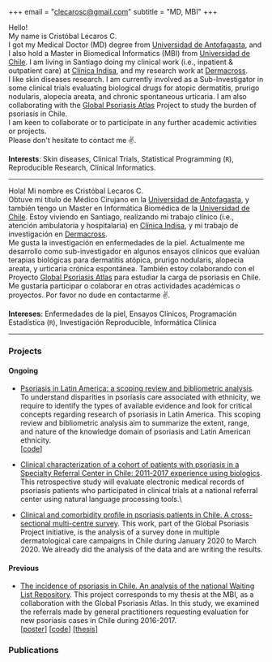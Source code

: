 +++
email = "clecarosc@gmail.com"
subtitle = "MD, MBI"
+++

Hello!       
My name is Cristóbal Lecaros C.  
I got my Medical Doctor (MD) degree from [Universidad de Antofagasta](http://www.uantof.cl/), and I also hold a Master in Biomedical Informatics (MBI) from [Universidad de Chile](https://cimt.uchile.cl/). I am living in Santiago doing my clinical work (i.e., inpatient & outpatient care) at [Clínica Indisa](https://www.indisa.cl/), and my research work at [Dermacross](https://www.dermacross.cl/).  
I like skin diseases research. I am currently involved as a Sub-Investigator in some clinical trials evaluating biological drugs for atopic dermatitis, prurigo nodularis, alopecia areata, and chronic spontaneous urticaria. I am also collaborating with the [Global Psoriasis Atlas](https://globalpsoriasisatlas.org/) Project to study the burden of psoriasis in Chile.  
I am keen to collaborate or to participate in any further academic activities or projects.  
 Please don't hesitate to contact me ✌️.

**Interests**: Skin diseases, Clinical Trials, Statistical Programming (`R`), Reproducible Research, Clinical Informatics.    

---


Hola!
Mi nombre es Cristóbal Lecaros C.  
Obtuve mi título de Médico Cirujano en la [Universidad de Antofagasta](http://www.uantof.cl/), y también tengo un Master en Informática Biomédica de la [Universidad de Chile](https://cimt.uchile.cl/). Estoy viviendo en Santiago, realizando mi trabajo clínico (i.e., atención ambulatoria y hospitalaria) en [Clínica Indisa](https://www.indisa.cl/), y mi trabajo de investigación en [Dermacross](https://www.dermacross.cl/).  
Me gusta la investigación en enfermedades de la piel. Actualmente me desarrollo como sub-investigador en algunos ensayos clínicos que evalúan terapias biológicas para dermatitis atópica, prurigo nodularis, alopecia areata, y urticaria crónica espontánea. También estoy colaborando con el Proyecto [Global Psoriasis Atlas](https://globalpsoriasisatlas.org/) para estudiar la carga de psoriasis en Chile.  
Me gustaría participar o colaborar en otras actividades académicas o proyectos. Por favor no dude en contactarme ✌️.

**Intereses**: Enfermedades de la piel, Ensayos Clínicos, Programación Estadística (`R`), Investigación Reproducible, Informática Clínica  

---

### Projects
#### Ongoing

- [Psoriasis in Latin America: a scoping review and bibliometric analysis](
  https://doi.org/10.17605/OSF.IO/UMZS8).
  To understand disparities in psoriasis care associated with ethnicity, we require to identify the types of available evidence and look for critical concepts regarding research of psoriasis in Latin America. This scoping review and bibliometric analysis aim to summarize the extent, range, and nature of the knowledge domain of psoriasis and Latin American ethnicity.\
  [[code](https://github.com/clecarosc/psor-bibliometrics)]

- [Clinical characterization of a cohort of patients with psoriasis
in a Specialty Referral Center in Chile: 2011-2017 experience using biologics](). This retrospective study will evaluate electronic medical records of psoriasis patients who participated in clinical trials at a national referral center using natural language processing tools.\

- [Clinical and comorbidity profile in psoriasis patients in Chile. A cross-sectional multi-centre survey](https://www.psoriasiscouncil.org/blog/2020-Think-Tank.htm). This work, part of the Global Psoriasis Project 
initiative, is the analysis of a survey done in multiple dermatological care campaigns in Chile during January 2020 to March 2020. We already did the analysis of the data and are writing the results.

#### Previous
- [The incidence of psoriasis in Chile. An analysis of the national Waiting List Repository](https://globalpsoriasisatlas.org/).
  This project corresponds to my thesis at the MBI, as a collaboration with the Global Psoriasis Atlas. In this study, we examined the referrals made by general practitioners requesting evaluation for new psoriasis cases in Chile during 2016-2017.\
  [[poster](https://github.com/clecarosc/Apuntes_MIM_2018/blob/master/lecaros_poster.pdf)]
  [[code](https://github.com/clecarosc/psoriasis-incidence)]
  [[thesis]](https://cimt.uchile.cl/wp-content/uploads/2020/09/ClecarosTesis.pdf)


### Publications




